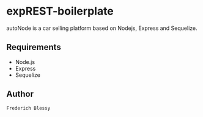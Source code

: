 # expREST-boilerplate

autoNode is a car selling platform based on Nodejs, Express and Sequelize.

## Requirements

- Node.js
- Express
- Sequelize

## Author

```
Frederich Blessy
```
